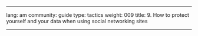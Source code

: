 

---

lang: am
community: guide
type: tactics
weight: 009
title: 9. How to protect yourself and your data when using social networking sites

---

<stub>

